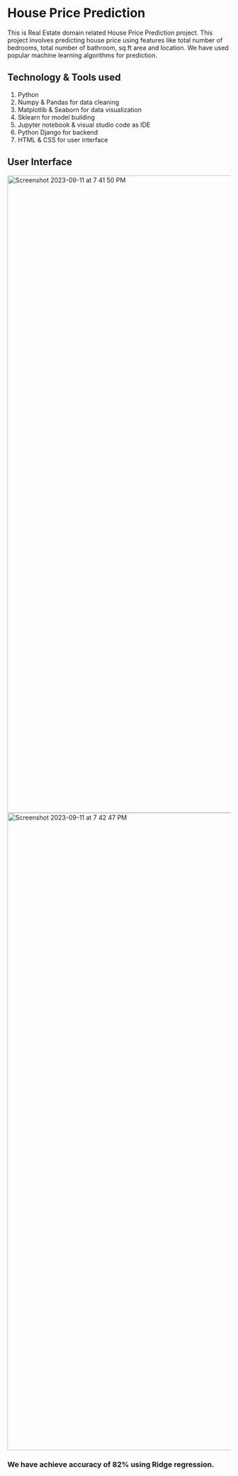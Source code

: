 # House Price Prediction
This is Real Estate domain related House Price Prediction project. This project involves predicting house price using features like total number of bedrooms, total number of bathroom, sq.ft area and location. We have used popular machine learning algorithms for prediction.

## Technology & Tools used

1. Python
2. Numpy & Pandas for data cleaning
3. Matplotlib & Seaborn for data visualization
4. Sklearn for model building
5. Jupyter notebook & visual studio code as IDE
6. Python Django for backend
7. HTML & CSS for user interface

## User Interface

<img width="1440" alt="Screenshot 2023-09-11 at 7 41 50 PM" src="https://github.com/Prathamesh282001/House_Price_Prediction_ML_Project/assets/122107260/acdc16c1-f6a1-431e-8876-64454bd64291">

<img width="1440" alt="Screenshot 2023-09-11 at 7 42 47 PM" src="https://github.com/Prathamesh282001/House_Price_Prediction_ML_Project/assets/122107260/fe275ec3-e9a1-430c-a329-f3a6969c36ad">


### We have achieve accuracy of 82% using Ridge regression.
